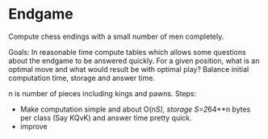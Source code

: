 Endgame
=======

Compute chess endings with a small number of men completely.

Goals:
In reasonable time compute tables which allows some questions about the endgame to be answered quickly.
For a given position, what is an optimal move and what would result be with optimal play?
Balance initial computation time, storage and answer time.

n is number of pieces including kings and pawns.
Steps:
* Make computation simple and about O(n*S), storage S=2*64**n bytes per class (Say KQvK) and answer time pretty quick.
* improve
